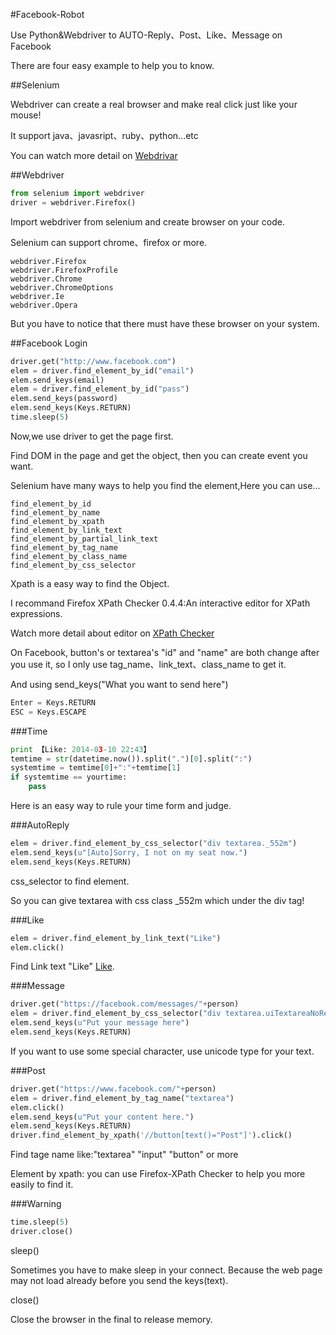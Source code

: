 #Facebook-Robot

Use Python&amp;Webdriver to AUTO-Reply、Post、Like、Message on Facebook

There are four easy example to help you to know. 

##Selenium

Webdriver can create a real browser and make real click just like your mouse!

It support java、javasript、ruby、python...etc 

You can watch more detail on [Webdrivar](http://docs.seleniumhq.org/projects/webdriver/)

##Webdriver

```python
from selenium import webdriver
driver = webdriver.Firefox()
```

Import webdriver from selenium and create browser on your code.

Selenium can support chrome、firefox or more.

```
webdriver.Firefox
webdriver.FirefoxProfile
webdriver.Chrome
webdriver.ChromeOptions
webdriver.Ie
webdriver.Opera
```

But you have to notice that there must have these browser on your system.

##Facebook Login

```python
driver.get("http://www.facebook.com")
elem = driver.find_element_by_id("email")
elem.send_keys(email)
elem = driver.find_element_by_id("pass")
elem.send_keys(password)
elem.send_keys(Keys.RETURN)
time.sleep(5)
```

Now,we use driver to get the page first.

Find DOM in the page and get the object, then you can create event you want.

Selenium have many ways to help you find the element,Here you can use...

```
find_element_by_id
find_element_by_name
find_element_by_xpath
find_element_by_link_text
find_element_by_partial_link_text
find_element_by_tag_name
find_element_by_class_name
find_element_by_css_selector
```

Xpath is a easy way to find the Object.

I recommand Firefox XPath Checker 0.4.4:An interactive editor for XPath expressions.

Watch more detail about editor on [XPath Checker]("https://addons.mozilla.org/zh-tw/firefox/addon/xpath-checker/")

On Facebook, button's or textarea's "id" and "name" are both change after you use it,
so I only use tag_name、link_text、class_name to get it.

And using send_keys("What you want to send here")

```python
Enter = Keys.RETURN
ESC = Keys.ESCAPE
```

###Time

```python
print 【Like: 2014-03-10 22:43】
temtime = str(datetime.now()).split(".")[0].split(":")
systemtime = temtime[0]+":"+temtime[1]
if systemtime == yourtime:
    pass
```
Here is an easy way to rule your time form and judge.

###AutoReply

```python
elem = driver.find_element_by_css_selector("div textarea._552m")
elem.send_keys(u"[Auto]Sorry, I not on my seat now.")
elem.send_keys(Keys.RETURN)
```
css_selector to find element.

So you can give textarea with css class _552m which under the div tag! 

###Like

```python
elem = driver.find_element_by_link_text("Like")
elem.click()
```

Find Link text "Like" <a href="">Like</a>.

###Message

```python
driver.get("https://facebook.com/messages/"+person)
elem = driver.find_element_by_css_selector("div textarea.uiTextareaNoResize")
elem.send_keys(u"Put your message here")
elem.send_keys(Keys.RETURN)
```

If you want to use some special character, use unicode type for your text.

###Post

```python
driver.get("https://www.facebook.com/"+person)
elem = driver.find_element_by_tag_name("textarea")
elem.click()
elem.send_keys(u"Put your content here.")
elem.send_keys(Keys.RETURN)
driver.find_element_by_xpath('//button[text()="Post"]').click()
```

Find tage name like:"textarea" "input" "button" or more

Element by xpath: you can use Firefox-XPath Checker to help you more easily to find it.

###Warning

```python
time.sleep(5)
driver.close()
```
sleep()

Sometimes you have to make sleep in your connect.
Because the web page may not load already before you send the keys(text).

close()

Close the browser in the final to release memory.
